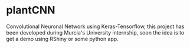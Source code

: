 # plantCNN
Convolutional Neuronal Network using Keras-Tensorflow, this project has been developed during Murcia's University internship, soon the idea is to get a demo using RShiny or some python app.

